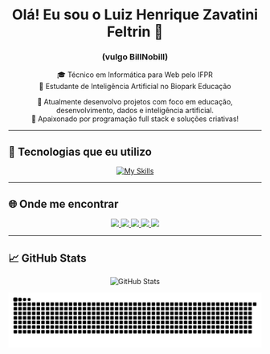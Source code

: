 <h1 align="center">Olá! Eu sou o Luiz Henrique Zavatini Feltrin 👋</h1>
<h3 align="center">(vulgo BillNobill)</h3>

<p align="center">
  🎓 Técnico em Informática para Web pelo IFPR<br>
  🤖 Estudante de Inteligência Artificial no Biopark Educação<br>
</p>

<p align="center">
  🔭 Atualmente desenvolvo projetos com foco em educação, desenvolvimento, dados e inteligência artificial.<br>
  💬 Apaixonado por programação full stack e soluções criativas!
</p>

---

## 🚀 Tecnologias que eu utilizo

<p align="center">
  <a href="https://skillicons.dev">
    <img src="https://skillicons.dev/icons?i=py,cpp,dart,flutter,html,css,js,mysql,vue,firebase,figma,github,postgres" alt="My Skills" />
  </a>
</p>

---

## 🌐 Onde me encontrar

<p align="center">
  <a href="https://github.com/BillNobill" target="_blank">
    <img src="https://img.shields.io/badge/-GitHub-181717?style=for-the-badge&logo=github&logoColor=white">
  </a>
  <a href="https://www.youtube.com/channel/UCI_FzK7ID_KQSvtSYm84KoQ" target="_blank">
    <img src="https://img.shields.io/badge/-YouTube-FF0000?style=for-the-badge&logo=youtube&logoColor=white">
  </a>
  <a href="https://www.instagram.com/luizhzf/" target="_blank">
    <img src="https://img.shields.io/badge/-Instagram-E4405F?style=for-the-badge&logo=instagram&logoColor=white">
  </a>
  <a href="https://www.twitch.tv/billnobill" target="_blank">
    <img src="https://img.shields.io/badge/-Twitch-9146FF?style=for-the-badge&logo=twitch&logoColor=white">
  </a>
  <a href="mailto:zavatini.feltrin@gmail.com" target="_blank">
    <img src="https://img.shields.io/badge/-Gmail-D14836?style=for-the-badge&logo=gmail&logoColor=white">
  </a>
</p>

---

## 📈 GitHub Stats

<p align="center">
  <img src="https://github-readme-stats.vercel.app/api?username=BillNobill&show_icons=true&theme=github_dark" alt="GitHub Stats">
</p>


 ![snake svg](https://github.com/BillNobill/BillNobill/blob/output/github-contribution-grid-snake.svg)

